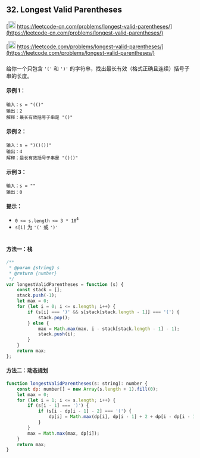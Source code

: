 ## 32. Longest Valid Parentheses

[<img src="https://static.leetcode-cn.com/cn-mono-assets/production/assets/logo-dark-cn.c42314a8.svg" height="20" /> https://leetcode-cn.com/problems/longest-valid-parentheses/](https://leetcode-cn.com/problems/longest-valid-parentheses/)

[<img src="https://assets.leetcode.com/static_assets/public/webpack_bundles/images/logo-dark.e99485d9b.svg" height="20"/> https://leetcode.com/problems/longest-valid-parentheses/](https://leetcode.com/problems/longest-valid-parentheses/)

###

给你一个只包含 `'('` 和 `')'` 的字符串，找出最长有效（格式正确且连续）括号子串的长度。

#### 示例 1：

```
输入：s = "(()"
输出：2
解释：最长有效括号子串是 "()"
```

#### 示例 2：

```
输入：s = ")()())"
输出：4
解释：最长有效括号子串是 "()()"
```

#### 示例 3：

```
输入：s = ""
输出：0
```

#### 提示：

-   `0 <= s.length <= 3 * 10`<sup>`4`</sup>
-   `s[i]` 为 `'('` 或 `')'`

#

#### 方法一：栈

```js
/**
 * @param {string} s
 * @return {number}
 */
var longestValidParentheses = function (s) {
    const stack = [];
    stack.push(-1);
    let max = 0;
    for (let i = 0; i <= s.length; i++) {
        if (s[i] === ')' && s[stack[stack.length - 1]] === '(') {
            stack.pop();
        } else {
            max = Math.max(max, i - stack[stack.length - 1] - 1);
            stack.push(i);
        }
    }
    return max;
};
```

#### 方法二：动态规划

```js
function longestValidParentheses(s: string): number {
    const dp: number[] = new Array(s.length + 1).fill(0);
    let max = 0;
    for (let i = 1; i <= s.length; i++) {
        if (s[i - 1] === ')') {
            if (s[i - dp[i - 1] - 2] === '(') {
                dp[i] = Math.max(dp[i], dp[i - 1] + 2 + dp[i - dp[i - 1] - 2]);
            }
        }
        max = Math.max(max, dp[i]);
    }
    return max;
}
```
